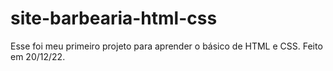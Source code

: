 # site-barbearia-html-css
Esse foi meu primeiro projeto para aprender o básico de HTML e CSS.
Feito em 20/12/22.
